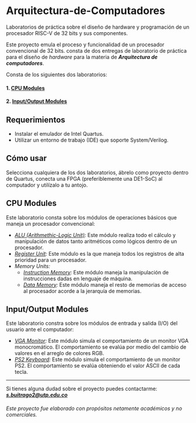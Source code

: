 # Arquitectura-de-Computadores
Laboratorios de práctica sobre el diseño de hardware y programación de un procesador RISC-V de 32 bits y sus componentes.

Este proyecto emula el proceso y funcionalidad de un procesador convencional de 32 bits. consta de dos entregas de laboratorio de práctica para el diseño de *hardware* para la materia de ***Arquitectura de computadores***.

Consta de los siguientes dos laboratorios:

#### 1. [CPU Modules](https://github.com/Sebusa/Arquitectura-de-Computadores/tree/master/Lab%2001)

#### 2. [Input/Output Modules](https://github.com/Sebusa/Arquitectura-de-Computadores/tree/master/Lab%2002)

## Requerimientos
- Instalar el emulador de Intel Quartus.
- Utilizar un entorno de trabajo (IDE) que soporte System/Verilog.

## Cómo usar
Selecciona cualquiera de los dos laboratorios, ábrelo como proyecto dentro de Quartus, conecta una FPGA (preferiblemente una DE1-SoC) al computador y utilízalo a tu antojo.

## CPU Modules
Este laboratorio consta sobre los módulos de operaciones básicos que maneja un procesador convencional:
- *[ALU (Arithmethic-Logic Unit)](https://github.com/Sebusa/Arquitectura-de-Computadores/tree/master/Lab%2001/CPU/ALU):*
Este módulo realiza todo el cálculo y manipulación de datos tanto aritméticos como lógicos dentro de un procesador.
- *[Register Unit](https://github.com/Sebusa/Arquitectura-de-Computadores/tree/master/Lab%2001/CPU/Register%20Unit):*
Este módulo es la que maneja todos los registros de alta prioridad para un procesador.
- *Memory Units:*
  - *[Instruction Memory](https://github.com/Sebusa/Arquitectura-de-Computadores/tree/master/Lab%2001/CPU/Memory%20Unit/Instruction%20Memory):*
Este módulo maneja la manipulación de instrucciones dadas en lenguaje de máquina.
  - *[Data Memory](https://github.com/Sebusa/Arquitectura-de-Computadores/tree/master/Lab%2001/CPU/Memory%20Unit/Data%20Memory):*
Este módulo maneja el resto de memorias de acceso al procesador acorde a la jerarquía de memorias. 

## Input/Output Modules
Este laboratorio constra sobre los módulos de entrada y salida (I/O) del usuario ante el computador:
- *[VGA Monitor](https://github.com/Sebusa/Arquitectura-de-Computadores/tree/master/Lab%2002/modules/VGAMonitor):*
Este módulo simula el comportamiento de un monitor VGA monocromático. El comportamiento se evalúa por medio del cambio de valores en el arreglo de colores RGB.
- *[PS2 Keyboard](https://github.com/Sebusa/Arquitectura-de-Computadores/tree/master/Lab%2002/modules/PS2Keyboard):*
Este módulo simula el comportamiento de un monitor PS2. El comportamiento se evalúa obteniendo el valor ASCII de cada tecla.


____________________________________________________________
Si tienes alguna dudad sobre el proyecto puedes contactarme: 
***[s.buitrago2@utp.edu.co](mailto:s.buitrago2@utp.edu.co)***
###### *Este proyecto fue elaborado con propósitos netamente académicos y no comerciales.*
